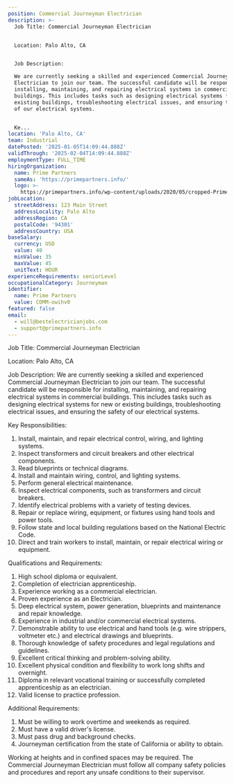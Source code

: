 ```yaml
---
position: Commercial Journeyman Electrician
description: >-
  Job Title: Commercial Journeyman Electrician


  Location: Palo Alto, CA


  Job Description:

  We are currently seeking a skilled and experienced Commercial Journeyman
  Electrician to join our team. The successful candidate will be responsible for
  installing, maintaining, and repairing electrical systems in commercial
  buildings. This includes tasks such as designing electrical systems for new or
  existing buildings, troubleshooting electrical issues, and ensuring the safety
  of our electrical systems.


  Ke...
location: 'Palo Alto, CA'
team: Industrial
datePosted: '2025-01-05T14:09:44.888Z'
validThrough: '2025-02-04T14:09:44.888Z'
employmentType: FULL_TIME
hiringOrganization:
  name: Prime Partners
  sameAs: 'https://primepartners.info/'
  logo: >-
    https://primepartners.info/wp-content/uploads/2020/05/cropped-Prime-Partners-Logo-NO-BG-1-1.png
jobLocation:
  streetAddress: 123 Main Street
  addressLocality: Palo Alto
  addressRegion: CA
  postalCode: '94301'
  addressCountry: USA
baseSalary:
  currency: USD
  value: 40
  minValue: 35
  maxValue: 45
  unitText: HOUR
experienceRequirements: seniorLevel
occupationalCategory: Journeyman
identifier:
  name: Prime Partners
  value: COMM-owihv0
featured: false
email:
  - will@bestelectricianjobs.com
  - support@primepartners.info
---
```




Job Title: Commercial Journeyman Electrician

Location: Palo Alto, CA

Job Description:
We are currently seeking a skilled and experienced Commercial Journeyman Electrician to join our team. The successful candidate will be responsible for installing, maintaining, and repairing electrical systems in commercial buildings. This includes tasks such as designing electrical systems for new or existing buildings, troubleshooting electrical issues, and ensuring the safety of our electrical systems.

Key Responsibilities:

1. Install, maintain, and repair electrical control, wiring, and lighting systems.
2. Inspect transformers and circuit breakers and other electrical components.
3. Read blueprints or technical diagrams.
4. Install and maintain wiring, control, and lighting systems.
5. Perform general electrical maintenance.
6. Inspect electrical components, such as transformers and circuit breakers.
7. Identify electrical problems with a variety of testing devices.
8. Repair or replace wiring, equipment, or fixtures using hand tools and power tools.
9. Follow state and local building regulations based on the National Electric Code.
10. Direct and train workers to install, maintain, or repair electrical wiring or equipment.

Qualifications and Requirements:

1. High school diploma or equivalent.
2. Completion of electrician apprenticeship.
3. Experience working as a commercial electrician.
4. Proven experience as an Electrician.
5. Deep electrical system, power generation, blueprints and maintenance and repair knowledge.
6. Experience in industrial and/or commercial electrical systems.
7. Demonstrable ability to use electrical and hand tools (e.g. wire strippers, voltmeter etc.) and electrical drawings and blueprints.
8. Thorough knowledge of safety procedures and legal regulations and guidelines.
9. Excellent critical thinking and problem-solving ability.
10. Excellent physical condition and flexibility to work long shifts and overnight.
11. Diploma in relevant vocational training or successfully completed apprenticeship as an electrician.
12. Valid license to practice profession.

Additional Requirements:

1. Must be willing to work overtime and weekends as required.
2. Must have a valid driver's license.
3. Must pass drug and background checks.
4. Journeyman certification from the state of California or ability to obtain.

Working at heights and in confined spaces may be required. The Commercial Journeyman Electrician must follow all company safety policies and procedures and report any unsafe conditions to their supervisor.
